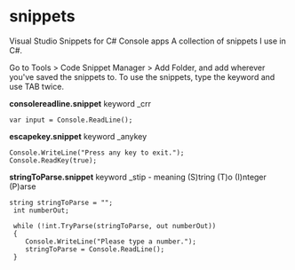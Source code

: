 # snippets
Visual Studio Snippets for C# Console apps
A collection of snippets I use in C#. 

Go to Tools > Code Snippet Manager > Add Folder, and add wherever you've saved the snippets to.
To use the snippets, type the keyword and use TAB twice.

**consolereadline.snippet** keyword _crr

```var input = Console.ReadLine();```

**escapekey.snippet**      keyword _anykey
``` 
Console.WriteLine("Press any key to exit.");
Console.ReadKey(true); 
```
**stringToParse.snippet**  keyword _stip - meaning (S)tring (T)o (I)nteger (P)arse
```
string stringToParse = "";
 int numberOut;

 while (!int.TryParse(stringToParse, out numberOut))
 {
	Console.WriteLine("Please type a number.");
	stringToParse = Console.ReadLine();
 }
```

